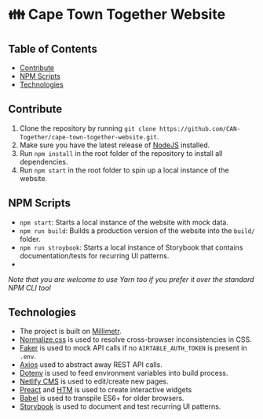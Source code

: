 <!-- omit in toc -->
# 👪 Cape Town Together Website

<!-- omit in toc -->
## Table of Contents

- [Contribute](#contribute)
- [NPM Scripts](#npm-scripts)
- [Technologies](#technologies)

## Contribute

1. Clone the repository by running `git clone https://github.com/CAN-Together/cape-town-together-website.git`.
2. Make sure you have the latest release of [NodeJS](https://nodejs.org/en/) installed.
3. Run `npm install` in the root folder of the repository to install all dependencies.
4. Run `npm start` in the root folder to spin up a local instance of the website.

## NPM Scripts

- `npm start`: Starts a local instance of the website with mock data.
- `npm run build`: Builds a production version of the website into the `build/` folder.
- `npm run stroybook`: Starts a local instance of Storybook that contains documentation/tests for recurring UI patterns.
- 
*Note that you are welcome to use Yarn too if you prefer it over the standard NPM CLI tool*

## Technologies

- The project is built on [Millimetr](https://github.com/millimetr).
- [Normalize.css](https://github.com/necolas/normalize.css) is used to resolve cross-browser inconsistencies in CSS.
- [Faker](https://www.npmjs.com/package/faker) is used to mock API calls if no `AIRTABLE_AUTH_TOKEN` is present in `.env`.
- [Axios](https://github.com/axios/axios) used to abstract away REST API calls.
- [Dotenv](https://www.npmjs.com/package/dotenv) is used to feed environment variables into build process.
- [Netlify CMS](https://www.netlifycms.org/) is used to edit/create new pages.
- [Preact](https://preactjs.com/) and [HTM](https://github.com/developit/htm) is used to create interactive widgets
- [Babel](https://babeljs.io/) is used to transpile ES6+ for older browsers.
- [Storybook](https://storybook.js.org/) is used to document and test recurring UI patterns.


